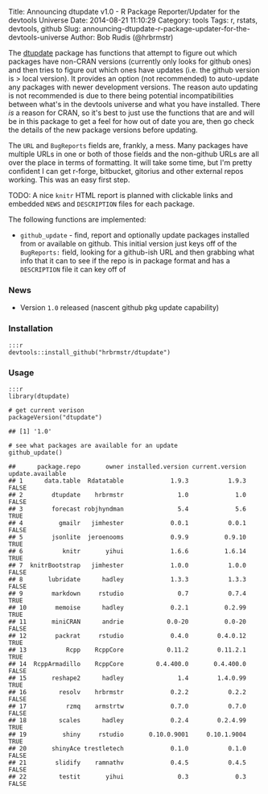 Title: Announcing dtupdate v1.0 - R Package Reporter/Updater for the devtools Universe
Date: 2014-08-21 11:10:29
Category: tools
Tags: r, rstats, devtools, github
Slug: announcing-dtupdate-r-package-updater-for-the-devtools-universe
Author: Bob Rudis (@hrbrmstr)

The [dtupdate](https://github.com/hrbrmstr/dtupdate) package has functions that attempt to figure out which packages have non-CRAN versions (currently only looks for github ones) and then tries to figure out which ones have updates (i.e. the github version is \> local version). It provides an option (not recommended) to auto-update any packages with newer development versions. The reason auto updating is not recommended is due to there being potential incompatibilities between what's in the devtools universe and what you have installed. There *is* a reason for CRAN, so it's best to just use the functions that are and will be in this package to get a feel for how out of date you are, then go check the details of the new package versions before updating.

The `URL` and `BugReports` fields are, frankly, a mess. Many packages have multiple URLs in one or both of those fields and the non-github URLs are all over the place in terms of formatting. It will take some time, but I'm pretty confident I can get r-forge, bitbucket, gitorius and other external repos working. This was an easy first step.

TODO: A nice `knitr` HTML report is planned with clickable links and embedded `NEWS` and `DESCRIPTION` files for each package.

The following functions are implemented:

- `github_update` - find, report and optionally update packages installed from or available on github. This initial version just keys off of the `BugReports:` field, looking for a github-ish URL and then grabbing what info that it can to see if the repo is in package format and has a `DESCRIPTION` file it can key off of

### News

-   Version `1.0` released (nascent github pkg update capability)

### Installation

    :::r
    devtools::install_github("hrbrmstr/dtupdate")

### Usage

    :::r
    library(dtupdate)
    
    # get current verison
    packageVersion("dtupdate")
    
    ## [1] '1.0'
    
    # see what packages are available for an update
    github_update()
    
    ##      package.repo       owner installed.version current.version update.available
    ## 1      data.table  Rdatatable             1.9.3           1.9.3            FALSE
    ## 2        dtupdate    hrbrmstr               1.0             1.0            FALSE
    ## 3        forecast robjhyndman               5.4             5.6             TRUE
    ## 4          gmailr   jimhester             0.0.1           0.0.1            FALSE
    ## 5        jsonlite  jeroenooms             0.9.9          0.9.10             TRUE
    ## 6           knitr       yihui             1.6.6          1.6.14             TRUE
    ## 7  knitrBootstrap   jimhester             1.0.0           1.0.0            FALSE
    ## 8       lubridate      hadley             1.3.3           1.3.3            FALSE
    ## 9        markdown     rstudio               0.7           0.7.4             TRUE
    ## 10        memoise      hadley             0.2.1          0.2.99             TRUE
    ## 11       miniCRAN      andrie            0.0-20          0.0-20            FALSE
    ## 12        packrat     rstudio             0.4.0        0.4.0.12             TRUE
    ## 13           Rcpp    RcppCore            0.11.2        0.11.2.1             TRUE
    ## 14  RcppArmadillo    RcppCore         0.4.400.0       0.4.400.0            FALSE
    ## 15       reshape2      hadley               1.4        1.4.0.99             TRUE
    ## 16         resolv    hrbrmstr             0.2.2           0.2.2            FALSE
    ## 17           rzmq    armstrtw             0.7.0           0.7.0            FALSE
    ## 18         scales      hadley             0.2.4        0.2.4.99             TRUE
    ## 19          shiny     rstudio       0.10.0.9001     0.10.1.9004             TRUE
    ## 20       shinyAce trestletech             0.1.0           0.1.0            FALSE
    ## 21        slidify    ramnathv             0.4.5           0.4.5            FALSE
    ## 22         testit       yihui               0.3             0.3            FALSE
